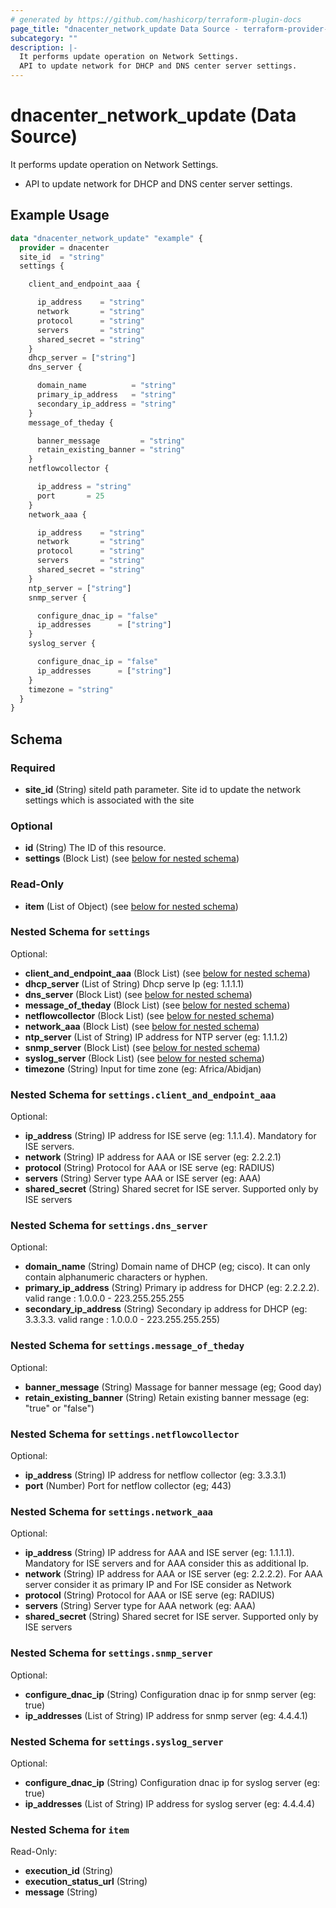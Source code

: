 ```yaml
---
# generated by https://github.com/hashicorp/terraform-plugin-docs
page_title: "dnacenter_network_update Data Source - terraform-provider-dnacenter"
subcategory: ""
description: |-
  It performs update operation on Network Settings.
  API to update network for DHCP and DNS center server settings.
---
```


# dnacenter_network_update (Data Source)

It performs update operation on Network Settings.

- API to update network for DHCP and DNS center server settings.

## Example Usage

```terraform
data "dnacenter_network_update" "example" {
  provider = dnacenter
  site_id  = "string"
  settings {

    client_and_endpoint_aaa {

      ip_address    = "string"
      network       = "string"
      protocol      = "string"
      servers       = "string"
      shared_secret = "string"
    }
    dhcp_server = ["string"]
    dns_server {

      domain_name          = "string"
      primary_ip_address   = "string"
      secondary_ip_address = "string"
    }
    message_of_theday {

      banner_message         = "string"
      retain_existing_banner = "string"
    }
    netflowcollector {

      ip_address = "string"
      port       = 25
    }
    network_aaa {

      ip_address    = "string"
      network       = "string"
      protocol      = "string"
      servers       = "string"
      shared_secret = "string"
    }
    ntp_server = ["string"]
    snmp_server {

      configure_dnac_ip = "false"
      ip_addresses      = ["string"]
    }
    syslog_server {

      configure_dnac_ip = "false"
      ip_addresses      = ["string"]
    }
    timezone = "string"
  }
}
```

<!-- schema generated by tfplugindocs -->
## Schema

### Required

- **site_id** (String) siteId path parameter. Site id to update the network settings which is associated with the site

### Optional

- **id** (String) The ID of this resource.
- **settings** (Block List) (see [below for nested schema](#nestedblock--settings))

### Read-Only

- **item** (List of Object) (see [below for nested schema](#nestedatt--item))

<a id="nestedblock--settings"></a>
### Nested Schema for `settings`

Optional:

- **client_and_endpoint_aaa** (Block List) (see [below for nested schema](#nestedblock--settings--client_and_endpoint_aaa))
- **dhcp_server** (List of String) Dhcp serve Ip (eg: 1.1.1.1)
- **dns_server** (Block List) (see [below for nested schema](#nestedblock--settings--dns_server))
- **message_of_theday** (Block List) (see [below for nested schema](#nestedblock--settings--message_of_theday))
- **netflowcollector** (Block List) (see [below for nested schema](#nestedblock--settings--netflowcollector))
- **network_aaa** (Block List) (see [below for nested schema](#nestedblock--settings--network_aaa))
- **ntp_server** (List of String) IP address for NTP server (eg: 1.1.1.2)
- **snmp_server** (Block List) (see [below for nested schema](#nestedblock--settings--snmp_server))
- **syslog_server** (Block List) (see [below for nested schema](#nestedblock--settings--syslog_server))
- **timezone** (String) Input for time zone (eg: Africa/Abidjan)

<a id="nestedblock--settings--client_and_endpoint_aaa"></a>
### Nested Schema for `settings.client_and_endpoint_aaa`

Optional:

- **ip_address** (String) IP address for ISE serve (eg: 1.1.1.4). Mandatory for ISE servers.
- **network** (String) IP address for AAA or ISE server (eg: 2.2.2.1)
- **protocol** (String) Protocol for AAA or ISE serve (eg: RADIUS)
- **servers** (String) Server type AAA or ISE server (eg: AAA)
- **shared_secret** (String) Shared secret for ISE server. Supported only by ISE servers


<a id="nestedblock--settings--dns_server"></a>
### Nested Schema for `settings.dns_server`

Optional:

- **domain_name** (String) Domain name of DHCP (eg; cisco). It can only contain alphanumeric characters or hyphen.
- **primary_ip_address** (String) Primary ip address for DHCP (eg: 2.2.2.2). valid range : 1.0.0.0 - 223.255.255.255
- **secondary_ip_address** (String) Secondary ip address for DHCP (eg: 3.3.3.3. valid range : 1.0.0.0 - 223.255.255.255)


<a id="nestedblock--settings--message_of_theday"></a>
### Nested Schema for `settings.message_of_theday`

Optional:

- **banner_message** (String) Massage for banner message (eg; Good day)
- **retain_existing_banner** (String) Retain existing banner message (eg: "true" or "false")


<a id="nestedblock--settings--netflowcollector"></a>
### Nested Schema for `settings.netflowcollector`

Optional:

- **ip_address** (String) IP address for netflow collector (eg: 3.3.3.1)
- **port** (Number) Port for netflow collector (eg; 443)


<a id="nestedblock--settings--network_aaa"></a>
### Nested Schema for `settings.network_aaa`

Optional:

- **ip_address** (String) IP address for AAA and ISE server (eg: 1.1.1.1). Mandatory for ISE servers and for AAA consider this as additional Ip.
- **network** (String) IP address for AAA or ISE server (eg: 2.2.2.2). For AAA server consider it as primary IP and For ISE consider as Network
- **protocol** (String) Protocol for AAA or ISE serve (eg: RADIUS)
- **servers** (String) Server type for AAA network (eg: AAA)
- **shared_secret** (String) Shared secret for ISE server. Supported only by ISE servers


<a id="nestedblock--settings--snmp_server"></a>
### Nested Schema for `settings.snmp_server`

Optional:

- **configure_dnac_ip** (String) Configuration dnac ip for snmp server (eg: true)
- **ip_addresses** (List of String) IP address for snmp server (eg: 4.4.4.1)


<a id="nestedblock--settings--syslog_server"></a>
### Nested Schema for `settings.syslog_server`

Optional:

- **configure_dnac_ip** (String) Configuration dnac ip for syslog server (eg: true)
- **ip_addresses** (List of String) IP address for syslog server (eg: 4.4.4.4)



<a id="nestedatt--item"></a>
### Nested Schema for `item`

Read-Only:

- **execution_id** (String)
- **execution_status_url** (String)
- **message** (String)


